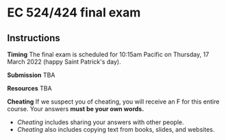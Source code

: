 # EC 524/424 final exam

## Instructions

**Timing** The final exam is scheduled for 10:15am Pacific on Thursday, 17 March 2022 (happy Saint Patrick's day).

**Submission** TBA

**Resources** TBA

**Cheating** If we suspect you of cheating, you will receive an F for this entire course. Your answers **must be your own words.**

- *Cheating* includes sharing your answers with other people.
- *Cheating* also includes copying text from books, slides, and websites.
